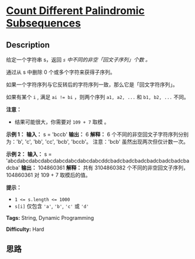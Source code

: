 # [Count Different Palindromic Subsequences][title]

## Description

给定一个字符串 s，返回 _`s` 中不同的非空「回文子序列」个数 。_

通过从 s 中删除 0 个或多个字符来获得子序列。

如果一个字符序列与它反转后的字符序列一致，那么它是「回文字符序列」。

如果有某个 `i` , 满足 `ai != bi` ，则两个序列 `a1, a2, ...` 和 `b1, b2, ...` 不同。

**注意：**

  * 结果可能很大，你需要对 `109 + 7` 取模 。



**示例 1：**
            **输入：** s = 'bccb'    **输出：** 6    **解释：** 6 个不同的非空回文子字符序列分别为：'b', 'c', 'bb', 'cc', 'bcb', 'bccb'。    注意：'bcb' 虽然出现两次但仅计数一次。    

**示例 2：**
            **输入：** s = 'abcdabcdabcdabcdabcdabcdabcdabcddcbadcbadcbadcbadcbadcbadcbadcba'    **输出：** 104860361    **解释：** 共有 3104860382 个不同的非空回文子序列，104860361 对 109 + 7 取模后的值。    



**提示：**

  * `1 <= s.length <= 1000`
  * `s[i]` 仅包含 `'a'`, `'b'`, `'c'` 或 `'d'` 


**Tags:** String, Dynamic Programming

**Difficulty:** Hard

## 思路

[title]: https://leetcode-cn.com/problems/count-different-palindromic-subsequences

